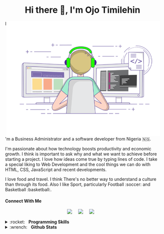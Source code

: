<h1 align='center'> Hi there 👋, I'm Ojo Timilehin </h1>
<img align="right" alt="GIF" src="https://raw.githubusercontent.com/devSouvik/devSouvik/master/gif3.gif" width="500"/>
<p>
  I'm a Business Administrator and a software developer from Nigeria 🇳🇬.
</p>
<p>
  I'm passionate about how technology boosts productivity and economic growth. 
  I think is important to ask why and what we want to achieve before starting a project.
  I love how ideas come true by typing lines of code. I take a special liking to Web Development and the cool things we can do with HTML, CSS, JavaScript and recent developments.    
</p>
<p>
  I love food and travel. I think There's no better way to understand a culture than through its food. Also I like Sport, particularly Football :soccer: and Basketball :basketball:.
</p>

<h4>Connect With Me</h4>
<p align='center'>
  <a href="https://twitter.com/Timex19"><img src="https://img.shields.io/badge/twitter-%231DA1F2.svg?&style=for-the-badge&logo=twitter&logoColor=white" /></a>&nbsp;&nbsp;&nbsp;&nbsp;
  <a href="https://www.linkedin.com/in/Timex19/"><img src="https://img.shields.io/badge/linkedin-%230077B5.svg?&style=for-the-badge&logo=linkedin&logoColor=white" /></a>&nbsp;&nbsp;&nbsp;&nbsp;
  <a href="https://medium.com/@Timex_19"><img src="https://img.shields.io/badge/medium-%2312100E.svg?&style=for-the-badge&logo=medium&logoColor=white" /></a>&nbsp;&nbsp;&nbsp;
</p>

<details>
<summary>:rocket:&nbsp;&nbsp;&nbsp;<b>Programming Skills</b></summary>

<h5>Programming Languages</h5>
<p>
  <img alt="HTML5" src="https://img.shields.io/badge/html5%20-%23E34F26.svg?&style=for-the-badge&logo=html5&logoColor=white"/>
  <img alt="CSS3" src="https://img.shields.io/badge/css3%20-%231572B6.svg?&style=for-the-badge&logo=css3&logoColor=white"/>
  <img alt="JavaScript" src="https://img.shields.io/badge/javascript%20-%23323330.svg?&style=for-the-badge&logo=javascript&logoColor=%23F7DF1E"/>
  <img alt="jQuery" src="https://img.shields.io/badge/jquery%20-%230769AD.svg?&style=for-the-badge&logo=jquery&logoColor=white"/>
  <img alt="Python" src="https://img.shields.io/badge/python%20-%2314354C.svg?&style=for-the-badge&logo=python&logoColor=white"/>
  <img alt="C" src="https://img.shields.io/badge/c%20-%2300599C.svg?&style=for-the-badge&logo=c&logoColor=white"/>
</p>
<h5>Frameworks</h5>
<p>
  <img alt="Django" src="https://img.shields.io/badge/django%20-%23092E20.svg?&style=for-the-badge&logo=django&logoColor=white"/>
  <img alt="Flask" src="https://img.shields.io/badge/flask%20-%23000.svg?&style=for-the-badge&logo=flask&logoColor=white"/>
  <img alt="Flutter" src="https://img.shields.io/badge/Flutter%20-%2302569B.svg?&style=for-the-badge&logo=Flutter&logoColor=white" />
</p>
<h5> Databases</h5>
  <img alt="MySQL" src="https://img.shields.io/badge/mysql-%2300f.svg?&style=for-the-badge&logo=mysql&logoColor=white"/>
  <img alt="Postgres" src ="https://img.shields.io/badge/postgres-%23316192.svg?&style=for-the-badge&logo=postgresql&logoColor=white"/>
</p>

<h5> Servers</h5>
<p>
  <img alt="Apache" src="https://img.shields.io/badge/apache%20-%23D42029.svg?&style=for-the-badge&logo=apache&logoColor=white"/> 
  <img alt="Nginx" src="https://img.shields.io/badge/nginx%20-%23009639.svg?&style=for-the-badge&logo=nginx&logoColor=white"/>
</p>
<h5> Hosting</h5>
<p>
  <img alt="AWS" src="https://img.shields.io/badge/AWS%20-%23FF9900.svg?&style=for-the-badge&logo=amazon-aws&logoColor=white"/>
  <img alt="Heroku" src="https://img.shields.io/badge/heroku%20-%23430098.svg?&style=for-the-badge&logo=heroku&logoColor=white"/>
  <img alt="Firebase" src="https://img.shields.io/badge/firebase%20-%23039BE5.svg?&style=for-the-badge&logo=firebase"/>
</p>
<h5>Version Control</h5>
<p>
  <img alt="Git" src="https://img.shields.io/badge/git%20-%23F05033.svg?&style=for-the-badge&logo=git&logoColor=white"/>
  <img alt="GitHub" src="https://img.shields.io/badge/github%20-%23121011.svg?&style=for-the-badge&logo=github&logoColor=white"/>
</p>
<h5>Machine Learning / Deep Learning</h5>
<p>
  <img alt="TensorFlow" src="https://img.shields.io/badge/TensorFlow%20-%23FF6F00.svg?&style=for-the-badge&logo=TensorFlow&logoColor=white" />
  <img alt="Keras" src="https://img.shields.io/badge/Keras%20-%23D00000.svg?&style=for-the-badge&logo=Keras&logoColor=white"/>
  <img alt="NumPy" src="https://img.shields.io/badge/numpy%20-%23013243.svg?&style=for-the-badge&logo=numpy&logoColor=white" />
  <img alt="Pandas" src="https://img.shields.io/badge/pandas%20-%23150458.svg?&style=for-the-badge&logo=pandas&logoColor=white" />
</p>
</details>

<details>
  <summary>:wrench:&nbsp;&nbsp;&nbsp;<b>Github Stats</b></summary>
  <br/>
  <p align='center'>
    <a href="#"><img src="https://github-readme-stats.vercel.app/api?username=Timex19&show_icons=true&count_private=true&theme=dark" width="355"></a>
    <a href="#"><img src="https://github-readme-stats.vercel.app/api/top-langs/?username=Timex19&layout=compact&theme=dark&hide=jupyter%20notebook" width="350"></a>
   </p>  
</details>
